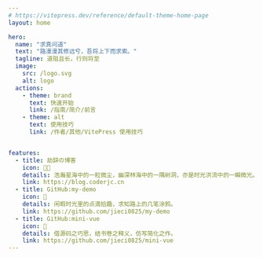 ```yaml
---
# https://vitepress.dev/reference/default-theme-home-page
layout: home

hero:
  name: "求真问道"
  text: "路漫漫其修远兮，吾将上下而求索。"
  tagline: 道阻且长，行则将至
  image:
    src: /logo.svg
    alt: logo
  actions:
    - theme: brand
      text: 快速开始
      link: /指南/简介/前言
    - theme: alt
      text: 使用技巧
      link: /作者/其他/VitePress 使用技巧


features:
  - title: 劫辞の博客
    icon: 🐦‍🔥
    details: 浩瀚星海中的一粒微尘，幽深林海中的一隅树洞，亦是时光洪流中的一瞬微光。
    link: https://blog.coderjc.cn
  - title: GitHub:my-demo
    icon: 🐋
    details: 闲暇时光里的点滴拾趣，求知路上的几笔涂鸦。
    link: https://github.com/jieci0825/my-demo
  - title: GitHub:mini-vue
    icon: 🐉
    details: 借源码之巧思，结书卷之释义，仿写简化之作。
    link: https://github.com/jieci0825/mini-vue
---
```


<script setup>
import Confetti from '../.vitepress/theme/components/confetti'
</script>

<Confetti/>
